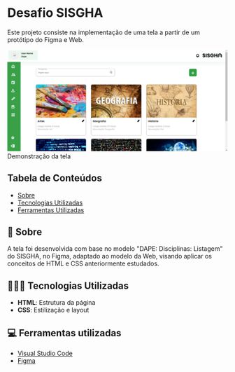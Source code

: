# Desafio SISGHA

Este projeto consiste na implementação de uma tela a partir de um protótipo do Figma e Web.

<p><img src="assets/TelaFinal.png"><br>Demonstração da tela</p>

## Tabela de Conteúdos

- [Sobre](#-sobre)
- [Tecnologias Utilizadas](#-tecnologias-utilizadas)
- [Ferramentas Utilizadas](#-ferramentas-utilizada)

## 📄 Sobre

A tela foi desenvolvida com base no modelo "DAPE: Disciplinas: Listagem" do SISGHA, no Figma, adaptado ao modelo da Web, visando aplicar os conceitos de HTML e CSS anteriormente estudados.

## 👩🏻‍💻 Tecnologias Utilizadas

- **HTML**: Estrutura da página
- **CSS**: Estilização e layout

## 💻 Ferramentas utilizadas

- [Visual Studio Code](https://code.visualstudio.com/)
- [Figma](https://www.figma.com/)